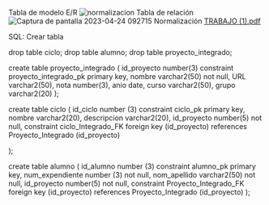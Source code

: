 Tabla de modelo E/R
![normalizacion](https://user-images.githubusercontent.com/118363138/234532750-470c9419-51dd-4ebe-be3d-accf81249511.jpg)
Tabla de relación 
![Captura de pantalla 2023-04-24 092715](https://user-images.githubusercontent.com/118363138/233928011-1aaa831b-d2bf-44ed-ac7c-6fa8d83c0c35.jpg)
Normalización
[TRABAJO (1).pdf](https://github.com/ddrojovillalba/ProyectoIntegrador/files/11331213/TRABAJO.1.pdf)

SQL: Crear tabla 

drop table ciclo;
drop table alumno;
drop table proyecto_integrado; 

create table proyecto_integrado (
    id_proyecto number(3) constraint proyecto_integrado_pk primary key, 
    nombre varchar2(50) not null, 
    URL varchar2(50), 
    nota number(3), 
    anio date, 
    curso varchar2(50), 
    grupo varchar2(20)
);

create table ciclo (
    id_ciclo number (3) constraint ciclo_pk primary key, 
    nombre varchar2(20),
    descripcion varchar2(20),
    id_proyecto number(5) not null,
    constraint ciclo_Integrado_FK foreign key (id_proyecto) references Proyecto_Integrado (id_proyecto)

);

create table alumno (
    id_alumno number (3) constraint alumno_pk primary key, 
    num_expendiente number (3) not null, 
    nom_apellido varchar2(50) not null, 
    id_proyecto number(5) not null,
    constraint Proyecto_Integrado_FK foreign key (id_proyecto) references Proyecto_Integrado (id_proyecto)
);

